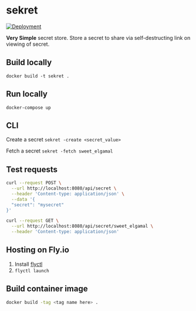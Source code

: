 # sekret

[![Deployment](https://github.com/JayJamieson/sekret/actions/workflows/deployment.yml/badge.svg)](https://github.com/JayJamieson/sekret/actions/workflows/deployment.yml)

**Very Simple** secret store. Store a secret to share via self-destructing link on viewing of secret.

## Build locally

`docker build -t sekret .`

## Run locally

`docker-compose up`

## CLI

Create a secret `sekret -create <secret_value>`

Fetch a secret `sekret -fetch sweet_elgamal`

## Test requests

```sh
curl --request POST \
  --url http://localhost:8080/api/secret \
  --header 'Content-type: application/json' \
  --data '{
  "secret": "mysecret"
}'
```

```sh
curl --request GET \
  --url http://localhost:8080/api/secret/sweet_elgamal \
  --header 'Content-type: application/json'
```

## Hosting on Fly.io

1. Install [flyctl](https://fly.io/docs/hands-on/install-flyctl/)
2. `flyctl launch`

## Build container image

```sh
docker build -tag <tag name here> .
```
